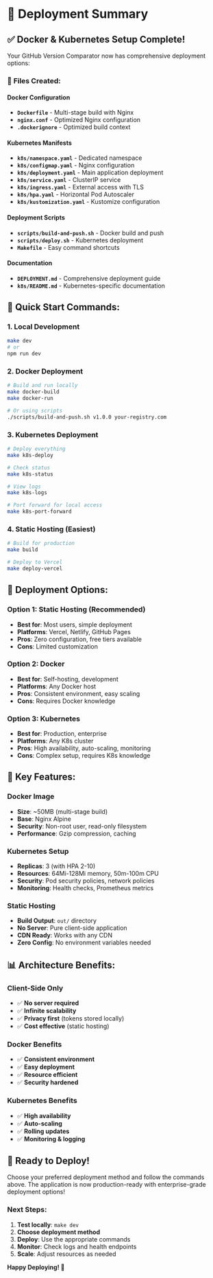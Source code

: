 # 🚀 Deployment Summary

## ✅ **Docker & Kubernetes Setup Complete!**

Your GitHub Version Comparator now has comprehensive deployment options:

### 📁 **Files Created:**

#### Docker Configuration
- **`Dockerfile`** - Multi-stage build with Nginx
- **`nginx.conf`** - Optimized Nginx configuration
- **`.dockerignore`** - Optimized build context

#### Kubernetes Manifests
- **`k8s/namespace.yaml`** - Dedicated namespace
- **`k8s/configmap.yaml`** - Nginx configuration
- **`k8s/deployment.yaml`** - Main application deployment
- **`k8s/service.yaml`** - ClusterIP service
- **`k8s/ingress.yaml`** - External access with TLS
- **`k8s/hpa.yaml`** - Horizontal Pod Autoscaler
- **`k8s/kustomization.yaml`** - Kustomize configuration

#### Deployment Scripts
- **`scripts/build-and-push.sh`** - Docker build and push
- **`scripts/deploy.sh`** - Kubernetes deployment
- **`Makefile`** - Easy command shortcuts

#### Documentation
- **`DEPLOYMENT.md`** - Comprehensive deployment guide
- **`k8s/README.md`** - Kubernetes-specific documentation

## 🚀 **Quick Start Commands:**

### 1. **Local Development**
```bash
make dev
# or
npm run dev
```

### 2. **Docker Deployment**
```bash
# Build and run locally
make docker-build
make docker-run

# Or using scripts
./scripts/build-and-push.sh v1.0.0 your-registry.com
```

### 3. **Kubernetes Deployment**
```bash
# Deploy everything
make k8s-deploy

# Check status
make k8s-status

# View logs
make k8s-logs

# Port forward for local access
make k8s-port-forward
```

### 4. **Static Hosting (Easiest)**
```bash
# Build for production
make build

# Deploy to Vercel
make deploy-vercel
```

## 🎯 **Deployment Options:**

### **Option 1: Static Hosting (Recommended)**
- **Best for**: Most users, simple deployment
- **Platforms**: Vercel, Netlify, GitHub Pages
- **Pros**: Zero configuration, free tiers available
- **Cons**: Limited customization

### **Option 2: Docker**
- **Best for**: Self-hosting, development
- **Platforms**: Any Docker host
- **Pros**: Consistent environment, easy scaling
- **Cons**: Requires Docker knowledge

### **Option 3: Kubernetes**
- **Best for**: Production, enterprise
- **Platforms**: Any K8s cluster
- **Pros**: High availability, auto-scaling, monitoring
- **Cons**: Complex setup, requires K8s knowledge

## 🔧 **Key Features:**

### **Docker Image**
- **Size**: ~50MB (multi-stage build)
- **Base**: Nginx Alpine
- **Security**: Non-root user, read-only filesystem
- **Performance**: Gzip compression, caching

### **Kubernetes Setup**
- **Replicas**: 3 (with HPA 2-10)
- **Resources**: 64Mi-128Mi memory, 50m-100m CPU
- **Security**: Pod security policies, network policies
- **Monitoring**: Health checks, Prometheus metrics

### **Static Hosting**
- **Build Output**: `out/` directory
- **No Server**: Pure client-side application
- **CDN Ready**: Works with any CDN
- **Zero Config**: No environment variables needed

## 📊 **Architecture Benefits:**

### **Client-Side Only**
- ✅ **No server required**
- ✅ **Infinite scalability**
- ✅ **Privacy first** (tokens stored locally)
- ✅ **Cost effective** (static hosting)

### **Docker Benefits**
- ✅ **Consistent environment**
- ✅ **Easy deployment**
- ✅ **Resource efficient**
- ✅ **Security hardened**

### **Kubernetes Benefits**
- ✅ **High availability**
- ✅ **Auto-scaling**
- ✅ **Rolling updates**
- ✅ **Monitoring & logging**

## 🎉 **Ready to Deploy!**

Choose your preferred deployment method and follow the commands above. The application is now production-ready with enterprise-grade deployment options!

### **Next Steps:**
1. **Test locally**: `make dev`
2. **Choose deployment method**
3. **Deploy**: Use the appropriate commands
4. **Monitor**: Check logs and health endpoints
5. **Scale**: Adjust resources as needed

**Happy Deploying! 🚀**
